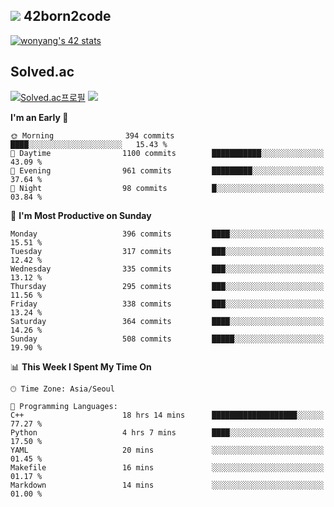 
## <img src="https://img.shields.io/badge/-000000?style=flat&logo=42&logoColor=white"> 42born2code
<!--[![wonyang's 42 stats](https://badge42.vercel.app/api/v2/cl5nhe5b6007809kydha7ht42/stats?cursusId=21&coalitionId=88)](https://profile.intra.42.fr/users/wonyang)-->

[![wonyang's 42 stats](https://badge.mediaplus.ma/starryblue/wonyang?1337Badge=off&UM6P=off)](https://github.com/oakoudad/badge42)

## Solved.ac
[![Solved.ac프로필](http://mazassumnida.wtf/api/v2/generate_badge?boj=bennyws)](https://solved.ac/bennyws)
<a href="https://solved.ac/bennyws"><img src="http://mazandi.herokuapp.com/api?handle=bennyws&theme=cold"/></a>

<!--START_SECTION:waka-->
**I'm an Early 🐤** 

```text
🌞 Morning                394 commits         ████░░░░░░░░░░░░░░░░░░░░░   15.43 % 
🌆 Daytime                1100 commits        ███████████░░░░░░░░░░░░░░   43.09 % 
🌃 Evening                961 commits         █████████░░░░░░░░░░░░░░░░   37.64 % 
🌙 Night                  98 commits          █░░░░░░░░░░░░░░░░░░░░░░░░   03.84 % 
```
📅 **I'm Most Productive on Sunday** 

```text
Monday                   396 commits         ████░░░░░░░░░░░░░░░░░░░░░   15.51 % 
Tuesday                  317 commits         ███░░░░░░░░░░░░░░░░░░░░░░   12.42 % 
Wednesday                335 commits         ███░░░░░░░░░░░░░░░░░░░░░░   13.12 % 
Thursday                 295 commits         ███░░░░░░░░░░░░░░░░░░░░░░   11.56 % 
Friday                   338 commits         ███░░░░░░░░░░░░░░░░░░░░░░   13.24 % 
Saturday                 364 commits         ████░░░░░░░░░░░░░░░░░░░░░   14.26 % 
Sunday                   508 commits         █████░░░░░░░░░░░░░░░░░░░░   19.90 % 
```


📊 **This Week I Spent My Time On** 

```text
🕑︎ Time Zone: Asia/Seoul

💬 Programming Languages: 
C++                      18 hrs 14 mins      ███████████████████░░░░░░   77.27 % 
Python                   4 hrs 7 mins        ████░░░░░░░░░░░░░░░░░░░░░   17.50 % 
YAML                     20 mins             ░░░░░░░░░░░░░░░░░░░░░░░░░   01.45 % 
Makefile                 16 mins             ░░░░░░░░░░░░░░░░░░░░░░░░░   01.17 % 
Markdown                 14 mins             ░░░░░░░░░░░░░░░░░░░░░░░░░   01.00 % 
```


<!--END_SECTION:waka-->
